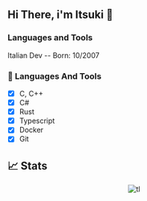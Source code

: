 ## Hi There, i'm Itsuki 👋

<h3>Languages and Tools</h3>
Italian Dev
-- Born: 10/2007
  
<h3>🔧 Languages And Tools</h3>

- [x] C, C++
- [x] C#
- [x] Rust
- [x] Typescript
- [x] Docker
- [x] Git

## 📈 Stats
  
<p align="center">
  <img src="https://github-readme-stats.vercel.app/api/top-langs/?username=ufcitsuki" alt="tl"/>
</p>
